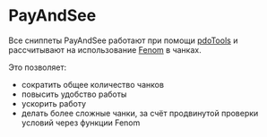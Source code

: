 # PayAndSee

Все сниппеты PayAndSee работают при помощи [pdoTools][0101] и рассчитывают на использование [Fenom][010103] в чанках.

Это позволяет:

- сократить общее количество чанков
- повысить удобство работы
- ускорить работу
- делать более сложные чанки, за счёт продвинутой проверки условий через функции Fenom

[0101]: /ru/01_Компоненты/01_pdoTools
[010103]: /ru/01_Компоненты/01_pdoTools/03_Парсер.md
